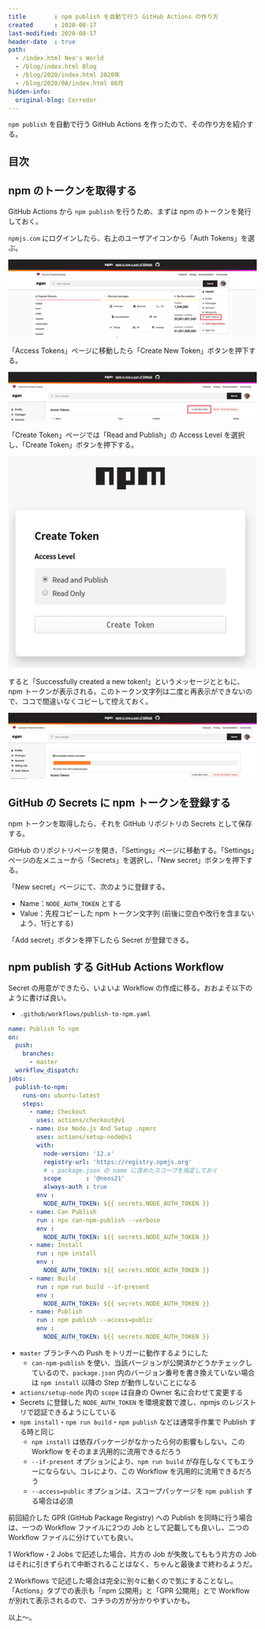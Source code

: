 ```yaml
---
title        : npm publish を自動で行う GitHub Actions の作り方
created      : 2020-08-17
last-modified: 2020-08-17
header-date  : true
path:
  - /index.html Neo's World
  - /blog/index.html Blog
  - /blog/2020/index.html 2020年
  - /blog/2020/08/index.html 08月
hidden-info:
  original-blog: Corredor
---
```


`npm publish` を自動で行う GitHub Actions を作ったので、その作り方を紹介する。

## 目次

## npm のトークンを取得する

GitHub Actions から `npm publish` を行うため、まずは npm のトークンを発行しておく。

`npmjs.com` にログインしたら、右上のユーザアイコンから「Auth Tokens」を選ぶ。

![Auth Tokens](17-03-01.png)

「Access Tokens」ページに移動したら「Create New Token」ボタンを押下する。

![Create New Token](17-03-02.png)

「Create Token」ページでは「Read and Publish」の Access Level を選択し、「Create Token」ボタンを押下する。

![Create Token](17-03-03.png)

すると「Successfully created a new token!」というメッセージとともに、npm トークンが表示される。このトークン文字列は二度と再表示ができないので、ココで間違いなくコピーして控えておく。

![作れた](17-03-04.png)

## GitHub の Secrets に npm トークンを登録する

npm トークンを取得したら、それを GitHub リポジトリの Secrets として保存する。

GitHub のリポジトリページを開き、「Settings」ページに移動する。「Settings」ページの左メニューから「Secrets」を選択し、「New secret」ボタンを押下する。

「New secret」ページにて、次のように登録する。

- Name：`NODE_AUTH_TOKEN` とする
- Value：先程コピーした npm トークン文字列 (前後に空白や改行を含まないよう、1行とする)

「Add secret」ボタンを押下したら Secret が登録できる。

## npm publish する GitHub Actions Workflow

Secret の用意ができたら、いよいよ Workflow の作成に移る。おおよそ以下のように書けば良い。

- `.github/workflows/publish-to-npm.yaml`

```yaml
name: Publish To npm
on:
  push:
    branches:
      - master
  workflow_dispatch:
jobs:
  publish-to-npm:
    runs-on: ubuntu-latest
    steps:
      - name: Checkout
        uses: actions/checkout@v1
      - name: Use Node.js And Setup .npmrc
        uses: actions/setup-node@v1
        with:
          node-version: '12.x'
          registry-url: 'https://registry.npmjs.org'
          # ↓ package.json の name に含めたスコープを指定しておく
          scope       : '@neos21'
          always-auth : true
        env :
          NODE_AUTH_TOKEN: ${{ secrets.NODE_AUTH_TOKEN }}
      - name: Can Publish
        run : npx can-npm-publish --verbose
        env :
          NODE_AUTH_TOKEN: ${{ secrets.NODE_AUTH_TOKEN }}
      - name: Install
        run : npm install
        env :
          NODE_AUTH_TOKEN: ${{ secrets.NODE_AUTH_TOKEN }}
      - name: Build
        run : npm run build --if-present
        env :
          NODE_AUTH_TOKEN: ${{ secrets.NODE_AUTH_TOKEN }}
      - name: Publish
        run : npm publish --access=public
        env :
          NODE_AUTH_TOKEN: ${{ secrets.NODE_AUTH_TOKEN }}
```

- `master` ブランチへの Push をトリガーに動作するようにした
  - `can-npm-publish` を使い、当該バージョンが公開済かどうかチェックしているので、`package.json` 内のバージョン番号を書き換えていない場合は `npm install` 以降の Step が動作しないことになる
- `actions/setup-node` 内の `scope` は自身の Owner 名に合わせて変更する
- Secrets に登録した `NODE_AUTH_TOKEN` を環境変数で渡し、npmjs のレジストリで認証できるようにしている
- `npm install`・`npm run build`・`npm publish` などは通常手作業で Publish する時と同じ
  - `npm install` は依存パッケージがなかったら何の影響もしない。この Workflow をそのまま汎用的に流用できるだろう
  - `--if-present` オプションにより、`npm run build` が存在しなくてもエラーにならない。コレにより、この Workflow を汎用的に流用できるだろう
  - `--access=public` オプションは、スコープパッケージを `npm publish` する場合は必須

前回紹介した GPR (GitHub Package Registry) への Publish を同時に行う場合は、一つの Workflow ファイルに2つの Job として記載しても良いし、二つの Workflow ファイルに分けていても良い。

1 Workflow・2 Jobs で記述した場合、片方の Job が失敗してももう片方の Job はそれに引きずられて中断されることはなく、ちゃんと最後まで終わるようだ。

2 Workflows で記述した場合は完全に別々に動くので気にすることなし。「Actions」タブでの表示も「npm 公開用」と「GPR 公開用」とで Workflow が別れて表示されるので、コチラの方が分かりやすいかも。

以上～。
